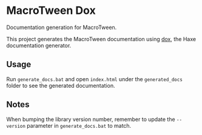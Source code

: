 # MacroTween Dox

Documentation generation for MacroTween.

This project generates the MacroTween documentation using [dox](https://github.com/HaxeFoundation/dox), the Haxe documentation generator.

## Usage

Run ```generate_docs.bat``` and open ```index.html``` under the ```generated_docs``` folder to see the generated documentation.

## Notes
When bumping the library version number, remember to update the ```--version``` parameter in ```generate_docs.bat``` to match.